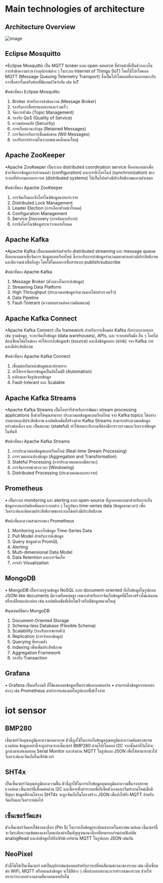# Main technologies of architecture

## Architecture Overview


![image](https://github.com/user-attachments/assets/3b546443-4850-4ca0-b948-5c136103d109)




## Eclipse Mosquitto
•Eclipse Mosquitto เป็น MQTT broker แบบ open-source ที่ทำหน้าที่เป็นตัวกลางในการส่งข้อความระหว่างอุปกรณ์ต่าง ๆ ในระบบ Internet of Things (IoT) โดยใช้โปรโตคอล MQTT (Message Queuing Telemetry Transport) ซึ่งเป็นโปรโตคอลที่เบาและเหมาะกับการสื่อสารในเครือข่ายที่มีแบนด์วิธจำกัด เช่น IoT

#หน้าที่ของ Eclipse Mosquitto
1) Broker สำหรับการส่งข้อความ (Message Broker)
2) รองรับการสื่อสารแบบเบาและรวดเร็ว
3) จัดการหัวข้อ (Topic Management)
4) รองรับ QoS (Quality of Service)
5) ความปลอดภัย (Security)
6) การเก็บสถานะล่าสุด (Retained Messages)
7) การจัดการกับการเชื่อมต่อขาด (Will Messages)
8) รองรับการทำงานในระบบขนาดเล็กและใหญ่

## Apache ZooKeeper
•Apache ZooKeeper เป็นระบบ distributed coordination service ที่ออกแบบมาเพื่อช่วยจัดการข้อมูลการกำหนดค่า (configuration) และการซิงโครไนซ์ (synchronization) ของระบบที่ทำงานแบบกระจาย (distributed systems) ให้เป็นไปอย่างมีประสิทธิภาพและสม่ำเสมอ

#หน้าที่ของ Apache ZooKeeper
1) การจัดเก็บและซิงโครไนซ์ข้อมูลแบบกระจาย
2) Distributed Lock Management
3) Leader Election (การเลือกหัวหน้าโหนด)
4) Configuration Management
5) Service Discovery (การค้นหาบริการ)
6) การซิงโครไนซ์ข้อมูลระหว่างหลายโหนด

## Apache Kafka
•Apache Kafka เป็นแพลตฟอร์มสำหรับ distributed streaming และ message queue ที่ออกแบบมาเพื่อจัดการ ข้อมูลแบบเรียลไทม์ ซึ่งรองรับการส่งข้อมูลจำนวนมหาศาลอย่างมีประสิทธิภาพและมีความน่าเชื่อถือสูง โดยใช้โมเดลการสื่อสารแบบ publish/subscribe

#หน้าที่ของ Apache Kafka
1) Message Broker (ตัวกลางในการส่งข้อมูล)
2) Streaming Data Platform
3) High Throughput (ประมวลผลข้อมูลจำนวนมากได้อย่างรวดเร็ว)
4) Data Pipeline
5) Fault-Tolerant (ความทนทานต่อความผิดพลาด)

## Apache Kafka Connect
•Apache Kafka Connect เป็น framework สำหรับการเชื่อมต่อ Kafka กับระบบภายนอก เช่น ฐานข้อมูล, ระบบจัดเก็บข้อมูล (data warehouses), APIs, และ ระบบสตรีมมิ่ง อื่น ๆ โดยไม่ต้องเขียนโค้ดใหม่เอง ทำให้การส่งข้อมูลเข้า (source) และดึงข้อมูลออก (sink) จาก Kafka ง่ายและมีประสิทธิภาพ

#หน้าที่ของ Apache Kafka Connect
1) เชื่อมต่อกับแหล่งข้อมูลและปลายทาง
2) ทำให้การจัดการข้อมูลเป็นอัตโนมัติ (Automation)
3) แปลงและจัดรูปแบบข้อมูล
4) Fault-tolerant และ Scalable

## Apache Kafka Streams
•Apache Kafka Streams เป็นไลบรารีสำหรับการพัฒนา stream processing applications ซึ่งช่วยให้คุณสามารถ ประมวลผลข้อมูลแบบเรียลไทม์ จาก Kafka topics ได้อย่างง่ายดายและมีประสิทธิภาพ แอปพลิเคชันที่สร้างด้วย Kafka Streams สามารถประมวลผลข้อมูล อย่างต่อเนื่อง และ เป็นสถานะ (stateful) ทำให้เหมาะกับงานที่ต้องมีการรวบรวมและวิเคราะห์ข้อมูลในทันที

#หน้าที่ของ Apache Kafka Streams
1) การประมวลผลข้อมูลแบบเรียลไทม์ (Real-time Stream Processing)
2) การรวมและแปลงข้อมูล (Aggregation and Transformation)
3) Stateful Processing (การประมวลผลแบบมีสถานะ)
4) การจัดการหน้าต่างเวลา (Windowing)
5) Distributed Processing (ประมวลผลแบบกระจาย)

## Prometheus
• เป็นระบบ monitoring และ alerting แบบ open-source ที่ถูกออกแบบมาสำหรับการเก็บข้อมูลจากแอปพลิเคชันและระบบต่าง ๆ ในรูปของ time-series data (ข้อมูลตามเวลา) เพื่อวิเคราะห์และติดตามประสิทธิภาพของระบบได้อย่างมีประสิทธิภาพ

#หน้าที่และความสามารถของ Prometheus
1) Monitoring และเก็บข้อมูล Time-Series Data
2) Pull Model สำหรับการดึงข้อมูล
3) Query ข้อมูลด้วย PromQL
4) Alerting
5) Multi-dimensional Data Model
6) Data Retention และการจัดเก็บ
7) การทำ Visualization

## MongoDB
• MongoDB เป็นระบบฐานข้อมูล NoSQL แบบ document-oriented ที่เก็บข้อมูลในรูปแบบ JSON-like documents มีความยืดหยุ่นสูง เหมาะสำหรับการจัดเก็บข้อมูลที่มีโครงสร้างไม่แน่นอนหรือเปลี่ยนแปลงบ่อย เช่น แอปพลิเคชันที่เติบโตเร็วหรือมีข้อมูลขนาดใหญ่

#คุณสมบัติของ MongoDB
1) Document-Oriented Storage
2) Schema-less Database (Flexible Schema)
3) Scalability (รองรับการขยายตัว)
4) Replication (การจำลองข้อมูล)
5) Querying ที่ทรงพลัง
6) Indexing เพื่อเพิ่มประสิทธิภาพ
7) Aggregation Framework
8) รองรับ Transaction

## Grafana
• Grafana เป็นเครื่องมอื ที่ใช้แสดงผลข้อมูลเป็นกราฟและแดชบอร์ด 
• สามารถดึงข้อมูลจากแหล่งต่างๆ เช่น Prometheus มาทำการแสดงผลในรูปแบบที่เข้าใจง่าย

# iot sensor
## BMP280 
เซ็นเซอร์วัดอุณหภูมิและความกดอากาศ ตัวนี้ถูกใช้ในการเก็บข้อมูลอุณหภูมิและความดันของสภาพแวดล้อม ข้อมูลเหล่านี้จะถูกอ่านจากเซ็นเซอร์ BMP280 ผ่านโปรโตคอล I2C จากนั้นค่าที่วัดได้จะถูกนำมาแสดงผลบน Serial Monitor และส่งผ่าน MQTT ในรูปแบบ JSON เพื่อให้สามารถนำไปวิเคราะห์และจัดเก็บในเซิร์ฟเวอร์

## SHT4x 
เป็นเซ็นเซอร์วัดอุณหภูมิและความชื้น ตัวนี้ถูกใช้ในการเก็บข้อมูลอุณหภูมิและความชื้นจากสภาพแวดล้อม เซ็นเซอร์นี้เชื่อมต่อผ่าน I2C และมีการตั้งค่าระบบเพื่อรีเซ็ตตัวเองและเริ่มทำงานใหม่เมื่อมีปัญหา ข้อมูลที่อ่านได้จาก SHT4x จะถูกจัดเก็บในโครงสร้าง JSON เพื่อส่งไปยัง MQTT สำหรับจัดเก็บและวิเคราะห์ต่อไป

## เซ็นเซอร์วัดแสง 
ตัวเซ็นเซอร์วัดแสงใช้ขาอนาล็อก (Pin 5) ในการเก็บข้อมูลระดับแสงภายในสภาพแวดล้อม เซ็นเซอร์นี้จะวัดระดับความเข้มของแสงโดยแปลงค่าเป็นสัญญาณอนาล็อกที่สามารถอ่านผ่านฟังก์ชัน analogRead และส่งข้อมูลไปยังเซิร์ฟเวอร์ผ่าน MQTT ในรูปแบบ JSON เช่นกัน

## NeoPixel 
ตัวนี้ไม่ได้เป็นเซ็นเซอร์ แต่เป็นอุปกรณ์แสดงผลสำหรับการเปลี่ยนสีตามสถานะของระบบ เช่น เมื่อเชื่อมต่อ WiFi, MQTT หรือตอนส่งข้อมูล จะใช้สีต่าง ๆ เพื่อบ่งบอกสถานะการทำงานของระบบ ช่วยให้ทราบว่าระบบทำงานตามที่คาดหมายหรือไม่
